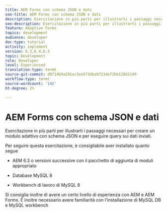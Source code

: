 ```yaml
---
title: AEM Forms con schema JSON e dati
seo-title: AEM Forms con schema JSON e dati
description: Esercitazione in più parti per illustrarti i passaggi necessari per creare un modulo adattivo con schema JSON e per eseguire query sui dati inviati.
seo-description: Esercitazione in più parti per illustrarti i passaggi necessari per creare un modulo adattivo con schema JSON e per eseguire query sui dati inviati.
feature: Adaptive Forms
topics: development
audience: developer
doc-type: tutorial
activity: implement
version: 6.3,6.4,6.5
topic: Development
role: Developer
level: Experienced
translation-type: tm+mt
source-git-commit: d9714b9a291ec3ee5f3dba9723de72bb120d2149
workflow-type: tm+mt
source-wordcount: '142'
ht-degree: 2%

---
```



# AEM Forms con schema JSON e dati

Esercitazione in più parti per illustrarti i passaggi necessari per creare un modulo adattivo con schema JSON e per eseguire query sui dati inviati.

Per seguire questa esercitazione, è consigliabile aver installato quanto segue

* AEM 6.3 o versioni successive con il pacchetto di aggiunta di moduli appropriato

* Database MySQL 8

* Workbench di lavoro di MySQL 8

Si consiglia inoltre di avere un certo livello di esperienza con AEM e AEM Forms. È inoltre necessario avere familiarità con l’installazione di MySQL DB e MySQL workbench


